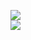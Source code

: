 [![](https://img.shields.io/badge/Made%20With-Github%20Spray-lightgrey.svg?style=for-the-badge&logo=github)](https://github.com/Annihil/github-spray#10599)  
[![](https://i.imgur.com/2DrTn0Z.gif)](https://github.com/Annihil/github-spray)
